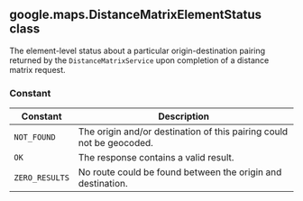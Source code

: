 <h2 id="DistanceMatrixElementStatus">
google.maps.DistanceMatrixElementStatus
class
</h2><p>The element-level status about a particular origin-destination pairing returned by the <code>DistanceMatrixService</code> upon completion of a distance matrix request.</p><h3>Constant</h3><table summary="class DistanceMatrixElementStatus - Constants" width="100%">
<thead>
<tr><th>Constant</th>
<th>Description</th>
</tr></thead>
<tbody>
<tr>
<td><code>NOT_FOUND</code></td>
<td>The origin and/or destination of this pairing could not be geocoded.</td>
</tr>
<tr>
<td><code>OK</code></td>
<td>The response contains a valid result.</td>
</tr>
<tr>
<td><code>ZERO_RESULTS</code></td>
<td>No route could be found between the origin and destination.</td>
</tr>
</tbody>
</table>